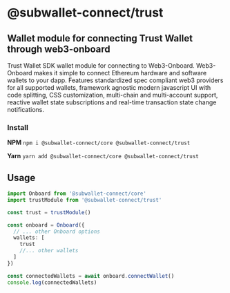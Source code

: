 # @subwallet-connect/trust

## Wallet module for connecting Trust Wallet through web3-onboard

Trust Wallet SDK wallet module for connecting to Web3-Onboard. Web3-Onboard makes it simple to connect Ethereum hardware and software wallets to your dapp. Features standardized spec compliant web3 providers for all supported wallets, framework agnostic modern javascript UI with code splitting, CSS customization, multi-chain and multi-account support, reactive wallet state subscriptions and real-time transaction state change notifications.

### Install

**NPM**
`npm i @subwallet-connect/core @subwallet-connect/trust`

**Yarn**
`yarn add @subwallet-connect/core @subwallet-connect/trust`

## Usage

```typescript
import Onboard from '@subwallet-connect/core'
import trustModule from '@subwallet-connect/trust'

const trust = trustModule()

const onboard = Onboard({
  // ... other Onboard options
  wallets: [
    trust
    //... other wallets
  ]
})

const connectedWallets = await onboard.connectWallet()
console.log(connectedWallets)
```
